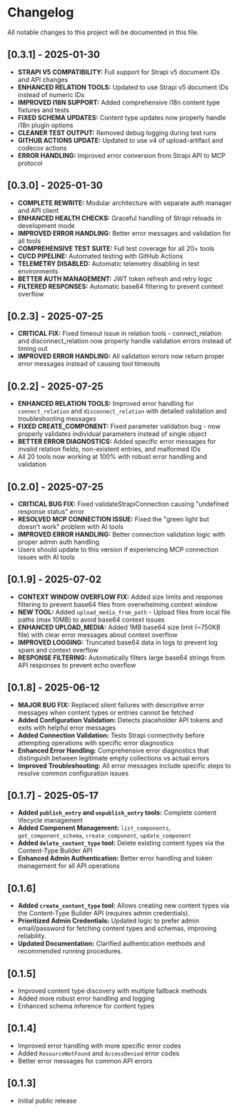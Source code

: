 # Changelog

All notable changes to this project will be documented in this file.

## [0.3.1] - 2025-01-30
- **STRAPI V5 COMPATIBILITY:** Full support for Strapi v5 document IDs and API changes
- **ENHANCED RELATION TOOLS:** Updated to use Strapi v5 document IDs instead of numeric IDs
- **IMPROVED I18N SUPPORT:** Added comprehensive i18n content type fixtures and tests
- **FIXED SCHEMA UPDATES:** Content type updates now properly handle i18n plugin options
- **CLEANER TEST OUTPUT:** Removed debug logging during test runs
- **GITHUB ACTIONS UPDATE:** Updated to use v4 of upload-artifact and codecov actions
- **ERROR HANDLING:** Improved error conversion from Strapi API to MCP protocol

## [0.3.0] - 2025-01-30
- **COMPLETE REWRITE:** Modular architecture with separate auth manager and API client
- **ENHANCED HEALTH CHECKS:** Graceful handling of Strapi reloads in development mode
- **IMPROVED ERROR HANDLING:** Better error messages and validation for all tools
- **COMPREHENSIVE TEST SUITE:** Full test coverage for all 20+ tools
- **CI/CD PIPELINE:** Automated testing with GitHub Actions
- **TELEMETRY DISABLED:** Automatic telemetry disabling in test environments
- **BETTER AUTH MANAGEMENT:** JWT token refresh and retry logic
- **FILTERED RESPONSES:** Automatic base64 filtering to prevent context overflow

## [0.2.3] - 2025-07-25
- **CRITICAL FIX:** Fixed timeout issue in relation tools - connect_relation and disconnect_relation now properly handle validation errors instead of timing out
- **IMPROVED ERROR HANDLING:** All validation errors now return proper error messages instead of causing tool timeouts

## [0.2.2] - 2025-07-25
- **ENHANCED RELATION TOOLS:** Improved error handling for `connect_relation` and `disconnect_relation` with detailed validation and troubleshooting messages
- **FIXED CREATE_COMPONENT:** Fixed parameter validation bug - now properly validates individual parameters instead of single object
- **BETTER ERROR DIAGNOSTICS:** Added specific error messages for invalid relation fields, non-existent entries, and malformed IDs
- All 20 tools now working at 100% with robust error handling and validation

## [0.2.0] - 2025-07-25
- **CRITICAL BUG FIX:** Fixed validateStrapiConnection causing "undefined response status" error
- **RESOLVED MCP CONNECTION ISSUE:** Fixed the "green light but doesn't work" problem with AI tools
- **IMPROVED ERROR HANDLING:** Better connection validation logic with proper admin auth handling
- Users should update to this version if experiencing MCP connection issues with AI tools

## [0.1.9] - 2025-07-02
- **CONTEXT WINDOW OVERFLOW FIX:** Added size limits and response filtering to prevent base64 files from overwhelming context window
- **NEW TOOL:** Added `upload_media_from_path` - Upload files from local file paths (max 10MB) to avoid base64 context issues
- **ENHANCED UPLOAD_MEDIA:** Added 1MB base64 size limit (~750KB file) with clear error messages about context overflow
- **IMPROVED LOGGING:** Truncated base64 data in logs to prevent log spam and context overflow
- **RESPONSE FILTERING:** Automatically filters large base64 strings from API responses to prevent echo overflow

## [0.1.8] - 2025-06-12
- **MAJOR BUG FIX:** Replaced silent failures with descriptive error messages when content types or entries cannot be fetched
- **Added Configuration Validation:** Detects placeholder API tokens and exits with helpful error messages
- **Added Connection Validation:** Tests Strapi connectivity before attempting operations with specific error diagnostics
- **Enhanced Error Handling:** Comprehensive error diagnostics that distinguish between legitimate empty collections vs actual errors
- **Improved Troubleshooting:** All error messages include specific steps to resolve common configuration issues

## [0.1.7] - 2025-05-17
- **Added `publish_entry` and `unpublish_entry` tools:** Complete content lifecycle management
- **Added Component Management:** `list_components`, `get_component_schema`, `create_component`, `update_component`
- **Added `delete_content_type` tool:** Delete existing content types via the Content-Type Builder API
- **Enhanced Admin Authentication:** Better error handling and token management for all API operations

## [0.1.6]
- **Added `create_content_type` tool:** Allows creating new content types via the Content-Type Builder API (requires admin credentials).
- **Prioritized Admin Credentials:** Updated logic to prefer admin email/password for fetching content types and schemas, improving reliability.
- **Updated Documentation:** Clarified authentication methods and recommended running procedures.

## [0.1.5]
- Improved content type discovery with multiple fallback methods
- Added more robust error handling and logging
- Enhanced schema inference for content types

## [0.1.4]
- Improved error handling with more specific error codes
- Added `ResourceNotFound` and `AccessDenied` error codes
- Better error messages for common API errors

## [0.1.3]
- Initial public release